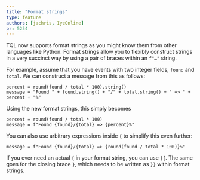 ```yaml
---
title: "Format strings"
type: feature
authors: [jachris, IyeOnline]
pr: 5254
---
```


TQL now supports format strings as you might know them from other languages like
Python. Format strings allow you to flexibly construct strings in a very
succinct way by using a pair of braces within an `f"…"` string.

For example, assume that you have events with two integer fields, `found` and
`total`. We can construct a message from this as follows:

```tql
percent = round(found / total * 100).string()
message = "Found " + found.string() + "/" + total.string() + " => " + percent + "%"
```

Using the new format strings, this simply becomes

```tql
percent = round(found / total * 100)
message = f"Found {found}/{total} => {percent}%"
```

You can also use arbitrary expressions inside `{` to simplify this even further:

```tql
message = f"Found {found}/{total} => {round(found / total * 100)}%"
```

If you ever need an actual `{` in your format string, you can use `{{`. The same
goes for the closing brace `}`, which needs to be written as `}}` within format
strings.
